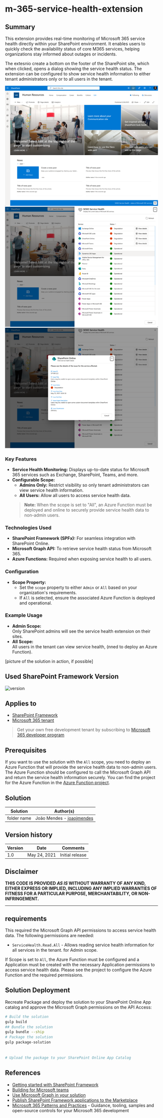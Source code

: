 # m-365-service-health-extension

## Summary

This extension provides real-time monitoring of Microsoft 365 service health directly within your SharePoint environment. It enables users to quickly check the availability status of core M365 services, helping organizations stay informed about outages or incidents.

The extesnio create a bottom on the footer of the SharePoint site, which when clicked, opens a dialog showing the service health status. The extension can be configured to show service health information to either tenant administrators only or to all users in the tenant.

![Service Health Extension](./src/assets/m365ServiceHealth01.png)
![Service Health Extension Dialog](./src/assets/m365ServiceHealth02.png)
![Service Health Extension Details](./src/assets/m365ServiceHealth03.png)

### Key Features

- **Service Health Monitoring:** Displays up-to-date status for Microsoft 365 services such as Exchange, SharePoint, Teams, and more.
- **Configurable Scope:**  
  - **Admins Only:** Restrict visibility so only tenant administrators can view service health information.
  - **All Users:** Allow all users to access service health data.  
  > **Note:** When the scope is set to "All", an Azure Function must be deployed and online to securely provide service health data to non-admin users.

### Technologies Used

- **SharePoint Framework (SPFx):** For seamless integration with SharePoint Online.
- **Microsoft Graph API:** To retrieve service health status from Microsoft 365.
- **Azure Functions:** Required when exposing service health to all users.

### Configuration

- **Scope Property:**  
  - Set the `scope` property to either `Admin` or `All` based on your organization's requirements.
  - If `All` is selected, ensure the associated Azure Function is deployed and operational.

### Example Usage

- **Admin Scope:**  
  Only SharePoint admins will see the service health extension on their sites.
- **All Scope:**  
  All users in the tenant can view service health, (nned to deploy an Azure Function).

[picture of the solution in action, if possible]

## Used SharePoint Framework Version

![version](https://img.shields.io/badge/version-1.21.1-green.svg)

## Applies to

- [SharePoint Framework](https://aka.ms/spfx)
- [Microsoft 365 tenant](https://docs.microsoft.com/en-us/sharepoint/dev/spfx/set-up-your-developer-tenant)

> Get your own free development tenant by subscribing to [Microsoft 365 developer program](http://aka.ms/o365devprogram)

## Prerequisites

 If you want to use the solution with the `All` scope, you need to deploy an Azure Function that will provide the service health data to non-admin users. The Azure Function should be configured to call the Microsoft Graph API and return the service health information securely. You can find the project for the Azure Function in the [Azure Function project](react-application-service-health-azfn.zip).

## Solution

| Solution    | Author(s)                                               |
| ----------- | ------------------------------------------------------- |
| folder name | João Mendes - [joaojmendes](https://twitter.com/joaojmendes) |

## Version history

| Version | Date             | Comments        |
| ------- | ---------------- | --------------- |
| 1.0     | May 24, 2021 | Initial release |

## Disclaimer

**THIS CODE IS PROVIDED _AS IS_ WITHOUT WARRANTY OF ANY KIND, EITHER EXPRESS OR IMPLIED, INCLUDING ANY IMPLIED WARRANTIES OF FITNESS FOR A PARTICULAR PURPOSE, MERCHANTABILITY, OR NON-INFRINGEMENT.**

---

## requirements

This required the Microsoft Graph API permissions to access service health data. The following permissions are needed:

- `ServiceHealth.Read.All` - Allows reading service health information for all services in the tenant. for Admin scope.

If Scope is set to `All`, the Azure Function must be configured  and a Application must be created with the necessary Application permissions to access service health data. Please see the project to configure the Azure Function and the required permissions.

## Solution Deployment

Recreate Package and deploy the solution to your SharePoint Online App catalog and approve the Microsoft Graph permissions on the API Access:

```bash
# Build the solution
gulp build
## Bundle the solution
gulp bundle --ship
# Package the solution
gulp package-solution


# Upload the package to your SharePoint Online App Catalog
```

## References

- [Getting started with SharePoint Framework](https://docs.microsoft.com/en-us/sharepoint/dev/spfx/set-up-your-developer-tenant)
- [Building for Microsoft teams](https://docs.microsoft.com/en-us/sharepoint/dev/spfx/build-for-teams-overview)
- [Use Microsoft Graph in your solution](https://docs.microsoft.com/en-us/sharepoint/dev/spfx/web-parts/get-started/using-microsoft-graph-apis)
- [Publish SharePoint Framework applications to the Marketplace](https://docs.microsoft.com/en-us/sharepoint/dev/spfx/publish-to-marketplace-overview)
- [Microsoft 365 Patterns and Practices](https://aka.ms/m365pnp) - Guidance, tooling, samples and open-source controls for your Microsoft 365 development
